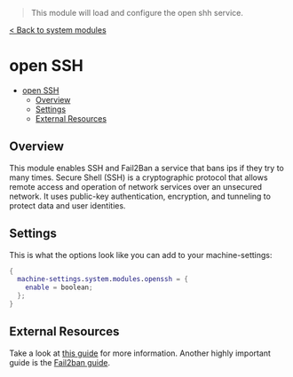 > This module will load and configure the open shh service.

[< Back to system modules](../README.md)

# open SSH

- [open SSH](#open-ssh)
  - [Overview](#overview)
  - [Settings](#settings)
  - [External Resources](#external-resources)

## Overview

This module enables SSH and Fail2Ban a service that bans ips if they try to many times. Secure Shell (SSH) is a cryptographic protocol that allows remote access and operation of network services over an unsecured network. It uses public-key authentication, encryption, and tunneling to protect data and user identities. 

## Settings

This is what the options look like you can add to your machine-settings:

```Nix
{
  machine-settings.system.modules.openssh = {
    enable = boolean;
  };
}
```

## External Resources
Take a look at [this guide](https://nixos.wiki/wiki/SSH) for more information. Another highly important guide is the [Fail2ban guide](https://nixos.wiki/wiki/Fail2ban).
